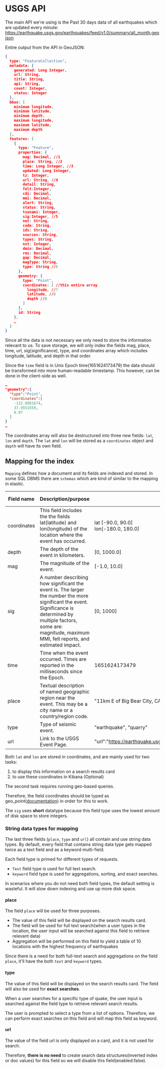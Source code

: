 # USGS API
The main API we're using is the Past 30 days data of all earthquakes which are updated every minute:
https://earthquake.usgs.gov/earthquakes/feed/v1.0/summary/all_month.geojson

Entire output from the API in GeoJSON:
```json
{
  type: "FeatureCollection",
  metadata: {
    generated: Long Integer,
    url: String,
    title: String,
    api: String,
    count: Integer,
    status: Integer
  },
  bbox: [
    minimum longitude,
    minimum latitude,
    minimum depth,
    maximum longitude,
    maximum latitude,
    maximum depth
  ],
  features: [
    {
      type: "Feature",
      properties: {
        mag: Decimal, //1
        place: String, //2
        time: Long Integer, //3
        updated: Long Integer,
        tz: Integer,
        url: String, //4
        detail: String,
        felt:Integer,
        cdi: Decimal,
        mmi: Decimal,
        alert: String,
        status: String,
        tsunami: Integer,
        sig:Integer, //5
        net: String,
        code: String,
        ids: String,
        sources: String,
        types: String,
        nst: Integer,
        dmin: Decimal,
        rms: Decimal,
        gap: Decimal,
        magType: String,
        type: String //6
      },
      geometry: {
        type: "Point",
        coordinates: [ //this entire array
          longitude, //7
          latitude, //8
          depth //8
        ]
      },
      id: String
    },
    …
  ]
}
```

Since all the data is not necessary we only need to store the information relevant to us.
To save storage, we will only index the fields mag, place, time, url, sig(significance), type, and coordinates array which includes longitude, latitude, and depth in that order.

Since the `time` field is in Unix Epoch time(1651624173479) the data should be transformed into more human-readable timestamp. This however, can be done in the client-side as well.

```json
…
"geometry":{
  "type":"Point",
  "coordinates":[
    -122.0981674,
    37.9551659,
    8.07
  ]
}
…
```
The coordinates array will also be destructured into three new fields: `lat`, `lon` and `depth`.
The `lat` and `lon` will be stored as a `coordinates` object and `depth` will have its own field.

## Mapping for the index
`Mapping` defines how a document and its fields are indexed and stored. In some SQL DBMS there are `schemas` which are kind of similar to the mapping in elastic.

| Field name  | Description/purpose                                                                                                                                                                                                           | Typical values                                                       | Desired mapping  |
|-------------|-------------------------------------------------------------------------------------------------------------------------------------------------------------------------------------------------------------------------------|----------------------------------------------------------------------|------------------|
| coordinates | This field includes the the fields lat(latitude) and lon(longitude) of the location where the event has occurred.                                                                                                             | lat [-90.0, 90.0]<br/>lon[-180.0, 180.0]                             | geo_point        |
| depth       | The depth of the event in kilometers.                                                                                                                                                                                         | [0, 1000.0]                                                          | float            |
| mag         | The magnitude of the event.                                                                                                                                                                                                   | [-1.0, 10.0]                                                         | float            |
| sig         | A number describing how significant the event is. The larger the number the more significant the event. Significance is determined by multiple factors, some are: magnitude, maximum MMI, felt reports, and estimated impact. | [0, 1000]                                                            | short            |
| time        | Time when the event occurred. Times are reported in the milliseconds since the Epoch.                                                                                                                                         | 1651624173479                                                        | date             |
| place       | Textual description of named geographic region near the event. This may be a city name or a country/region code.                                                                                                              | "11km E of Big Bear City, CA"                                        | text and keyword |
| type        | Type of seismic event.                                                                                                                                                                                                        | "earthquake", "quarry"                                               | keyword          |
| url         | Link to the USGS Event Page.                                                                                                                                                                                                  | "url":"https://earthquake.usgs.gov/earthquakes/eventpage/nc73965831" | `enabled`: false |


Both `lat` and `lon` are stored in coordinates, and are mainly used for two tasks:
1. to display this information on a search results card
2. to use these coordinates in Kibana (Optional)

The second task requires running geo-based queries.

Therefore, the field coordinates should be typed as geo_point([documentation](https://www.elastic.co/guide/en/elasticsearch/reference/current/geo-point.html)) in order for this to work.

The `sig` uses **short** datatype because this field type uses the lowest amount of disk space to store integers.

### String data types for mapping
The last three fields (`place`, `type` and `url`) all contain and use string data types.
By default, every field that contains string data type gets mapped twice as a text field and as a keyword multi-field.

Each field type is primed for different types of requests.
- `Text` field type is used for full text search.
- `keyword` field type is used for aggregations, sorting, and exact searches.

In scenarios where you do not need both field types, the default setting is wasteful. It will slow down indexing and use up more disk space.

#### place
The field `place` will be used for three purposes.
- The value of this field will be displayed on the search results card.
- The field will be used for full text search(when a user types in the location, the user input will be searched against this field to retrieve relevant data)
- Aggregation will be performed on this field to yield a table of 10 locations with the highest frequency of earthquakes

Since there is a need for both full-text search and aggregations on the field `place`, it'll have the both `text` and `keyword` types.

#### type
The value of this field will be displayed on the search results card. The field will also be used for **exact searches**.

When a user searches for a specific type of quake, the user input is searched against the field type to retrieve relevant search results.

The user is prompted to select a type from a list of options. Therefore, we can perform exact searches on this field and will map this field as keyword.

#### url
The value of the field url is only displayed on a card, and it is not used for search.

Therefore, **there is no need** to create search data structures(inverted index or doc values) for this field so we will disable this field(enabled:false).




